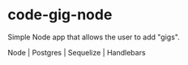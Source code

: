 # code-gig-node

Simple Node app that allows the user to add "gigs".

Node | Postgres | Sequelize | Handlebars
